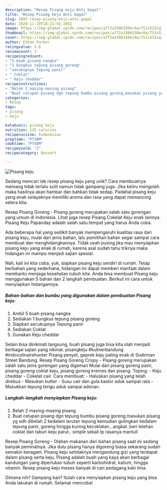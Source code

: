 ```yaml
---
description: "Resep Pisang keju Anti Gagal"
title: "Resep Pisang keju Anti Gagal"
slug: 1897-resep-pisang-keju-anti-gagal
date: 2020-11-10T18:22:55.295Z
image: https://img-global.cpcdn.com/recipes/a7f2a3306330ec0a/751x532cq70/pisang-keju-foto-resep-utama.jpg
thumbnail: https://img-global.cpcdn.com/recipes/a7f2a3306330ec0a/751x532cq70/pisang-keju-foto-resep-utama.jpg
cover: https://img-global.cpcdn.com/recipes/a7f2a3306330ec0a/751x532cq70/pisang-keju-foto-resep-utama.jpg
author: Ethan Parker
ratingvalue: 3.6
reviewcount: 3
recipeingredient:
- "5 buah pisang nangka"
- "1 bungkus tepung pisang goreng"
- "secukupnya Tepung panir"
- " Coklat"
- " Keju cheddar"
recipeinstructions:
- "Belah 2 masing-masing pisang"
- "Buat celupan pisang dgn tepung bumbu pisang goreng,masukan pisang yg sdh dibelah 2 kedalam larutan tepung kemudian gulingkan kedalam tepung panir, goreng hingga kuning kecoklatan...angkat..beri lelehan coklat dan taburi keju parut.. simple sekali tp rasanya mantull"
categories:
- Resep
tags:
- pisang
- keju

katakunci: pisang keju 
nutrition: 125 calories
recipecuisine: Indonesian
preptime: "PT30M"
cooktime: "PT48M"
recipeyield: "2"
recipecategory: Dessert

---
```



![Pisang keju](https://img-global.cpcdn.com/recipes/a7f2a3306330ec0a/751x532cq70/pisang-keju-foto-resep-utama.jpg)

Sedang mencari ide resep pisang keju yang unik? Cara membuatnya memang tidak terlalu sulit namun tidak gampang juga. Jika keliru mengolah maka hasilnya akan hambar dan bahkan tidak sedap. Padahal pisang keju yang enak selayaknya memiliki aroma dan rasa yang dapat memancing selera kita.

Resep Pisang Goreng - Pisang goreng merupakan salah satu gorengan yang umum di Indonesia. Lihat juga resep Pisang Cokelat Keju enak lainnya. Pisang Keju Papanday adalah salah satu tempat yang harus Anda coba.

Ada beberapa hal yang sedikit banyak mempengaruhi kualitas rasa dari pisang keju, mulai dari jenis bahan, lalu pemilihan bahan segar sampai cara membuat dan menghidangkannya. Tidak usah pusing jika mau menyiapkan pisang keju yang enak di rumah, karena asal sudah tahu triknya maka hidangan ini mampu menjadi sajian spesial.


Nah, kali ini kita coba, yuk, siapkan pisang keju sendiri di rumah. Tetap berbahan yang sederhana, hidangan ini dapat memberi manfaat dalam membantu menjaga kesehatan tubuh kita. Anda bisa membuat Pisang keju menggunakan 5 bahan dan 2 langkah pembuatan. Berikut ini cara untuk menyiapkan hidangannya.

<!--inarticleads1-->

##### Bahan-bahan dan bumbu yang digunakan dalam pembuatan Pisang keju:

1. Ambil 5 buah pisang nangka
1. Sediakan 1 bungkus tepung pisang goreng
1. Siapkan secukupnya Tepung panir
1. Sediakan  Coklat
1. Gunakan  Keju cheddar


Selain bisa dinikmati langsung, buah pisang juga bisa kita olah menjadi berbagai sajian yang nikmat. pisangkeju #kulinerbandung #indoculinairehunter Pisang penyet, geprek keju paling enak di Sudirman Street Bandung. Resep Pisang Goreng Crispy - Pisang goreng merupakan salah satu jenis gorengan yang digemari Mulai dari pisang goreng pasir, pisang goreng coklat keju, pisang goreng kremes dan pisang. Toping: - Keju cheddar - Cokelat cair. Cara membuat: - Haluskan pisang yang telah direbus - Masukan butter - Susu cair dan gula kastor aduk sampai rata - Masukkan tepung terigu aduk sampai adonan. 

<!--inarticleads2-->

##### Langkah-langkah menyiapkan Pisang keju:

1. Belah 2 masing-masing pisang
1. Buat celupan pisang dgn tepung bumbu pisang goreng,masukan pisang yg sdh dibelah 2 kedalam larutan tepung kemudian gulingkan kedalam tepung panir, goreng hingga kuning kecoklatan...angkat..beri lelehan coklat dan taburi keju parut.. simple sekali tp rasanya mantull


Resep Pisang Goreng - Olahan makanan dari bahan pisang saat ini sedang banyak peminatnya. Jika dulu pisang hanya digoreng biasa sekarang sudah semakin beragam. Pisang keju setidaknya mengandung gizi yang terdapat dalam pisang serta keju. Pisang adalah buah yang kaya akan berbagai kandungan yang diperlukan tubuh seperti karbohidrat, kalium, hingga vitamin. Resep pisang keju meses banyak di cari pedagang kaki lima. 

Gimana nih? Gampang kan? Itulah cara menyiapkan pisang keju yang bisa Anda lakukan di rumah. Selamat mencoba!
